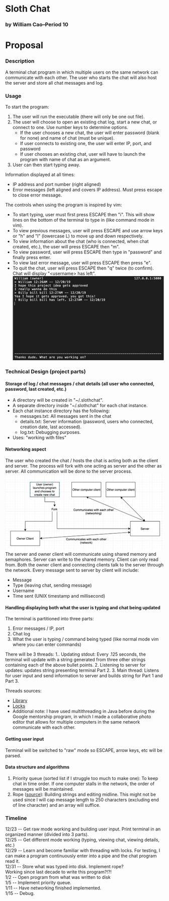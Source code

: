 # Sloth Chat
### by William Cao–Period 10

# Proposal

### Description
A terminal chat program in which multiple users on the same network can communicate with each other. The user who starts the chat will also host the server and store all chat messages and log. 

### Usage
To start the program:
1. The user will run the executable (there will only be one out file).
2. The user will choose to open an existing chat log, start a new chat, or connect to one. Use number keys to determine options.
	- If the user chooses a new chat, the user will enter password (blank for none) and name of chat (must be unique).
	- If user connects to existing one, the user will enter IP, port, and password
	- If user chooses an existing chat, user will have to launch the program with name of chat as an argument.
4. User can then start typing away.

Information displayed at all times:
- IP address and port number (right aligned)
- Error messages (left aligned and covers IP address). Must press escape to close error message.

The controls when using the program is inspired by vim:
- To start typing, user must first press ESCAPE then "i". This will show lines on the bottom of the terminal to type in (like command mode in vim).
- To view previous messages, user will press ESCAPE and use arrow keys or "h" and "l" (lowercase L) to move up and down respectively.
- To view information about the chat (who is connected, when chat created, etc.), the user will press ESCAPE then "m".
- To view password, user will press ESCAPE then type in "password" and finally press enter.
- To view last error message, user will press ESCAPE then press "e".
- To quit the chat, user will press ESCAPE then "q" twice (to confirm). Chat will display "\<username\> has left".
![Example chat](/documentation/example_chat.png)

### Technical Design (project parts)
#### Storage of log / chat messages / chat details (all user who connected, password, last created, etc.)
- A directory will be created in "~/.slothchat".
- A separate directory inside "~/.slothchat" for each chat instance.
- Each chat instance directory has the following:
	- messages.txt: All messages sent in the chat
	- details.txt: Server information (password, users who connected, creation date, last accessed).
	- log.txt: Debugging purposes. 
- Uses: "working with files"

#### Networking aspect
The user who created the chat / hosts the chat is acting both as the client and server. The process will fork with one acting as server and the other as server. All communication will be done to the server process.
![Network Image](/documentation/network.png)
The server and owner client will communicate using shared memory and semaphores. Server can write to the shared memory. Client can only read from.
Both the owner client and connecting clients talk to the server through the network.
Every message sent to server by client will include:
- Message
- Type (leaving chat, sending message)
- Username
- Time sent (UNIX timestamp and millisecond)

#### Handling displaying both what the user is typing and chat being updated
The terminal is partitioned into three parts:
1. Error messages / IP, port
2. Chat log
3. What the user is typing / command being typed (like normal mode vim where you can enter commands)

There will be 3 threads:
1.. Updating stdout: Every .125 seconds, the terminal will update with a string generated from three other strings containing each of the above bullet points.
2. Listening to server for updates: updates string presenting terminal Part 2.
3. Main thread: Listens for user input and send information to server and builds string for Part 1 and Part 3.

Threads sources: 
- [Library](https://en.wikipedia.org/wiki/POSIX_Threads)
- [Locks](https://www.geeksforgeeks.org/mutex-lock-for-linux-thread-synchronization/)
- Additional note: I have used multithreading in Java before during the Google mentorship program, in which I made a collaborative photo editor that allows for multiple computers in the same network communicate with each other.

#### Getting user input
Terminal will be switched to "raw" mode so ESCAPE, arrow keys, etc will be parsed.

#### Data structure and algorithms
1. Priority queue (sorted list if I struggle too much to make one): To keep chat in time order. If one computer stalls in the network, the order of messages will be maintained.
2. Rope ([source](https://en.wikipedia.org/wiki/Rope_(data_structure))): Building strings and editing midline. This might not be used since I will cap message length to 250 characters (excluding end of line character) and an array will suffice.

### Timeline
12/23 -- Get raw mode working and building user input. Print terminal in an organized manner (divided into 3 parts).  
12/25 -- Get different mode working (typing, viewing chat, viewing details, etc.)  
12/29 -- Learn and become familiar with threading with locks. For testing, I can make a program continuously enter into a pipe and the chat program read it.  
12/31 -- Store what was typed into disk. Implement rope?  
Working since last decade to write this program?!?!  
1/2 -- Open program from what was written to disk  
1/5 -- Implement priority queue.  
1/11 -- Have networking finished implemented.  
1/15 -- Debug.  